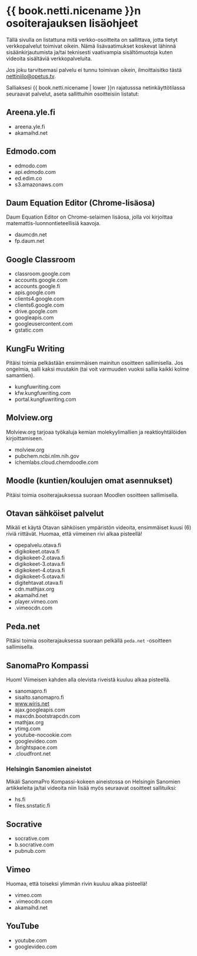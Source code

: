 # {{ book.netti.nicename }}n osoiterajauksen lisäohjeet

Tällä sivulla on listattuna mitä verkko-osoitteita on sallittava, jotta tietyt verkkopalvelut toimivat oikein. Nämä lisävaatimukset koskevat lähinnä sisäänkirjautumista ja/tai teknisesti vaativampia sisältömuotoja kuten videoita sisältäviä verkkopalveluita.

Jos joku tarvitsemasi palvelu ei tunnu toimivan oikein, ilmoittaisitko tästä <a href="mailto:nettiniilo@opetus.tv">nettiniilo@opetus.tv</a>.

Salliaksesi {{ book.netti.nicename | lower }}n rajatusssa netinkäyttötilassa seuraavat palvelut, aseta sallittuihin osoitteisiin listatut:

## Areena.yle.fi

- areena.yle.fi
- akamaihd.net

## Edmodo.com

- edmodo.com
- api.edmodo.com
- ed.edim.co
- s3.amazonaws.com

## Daum Equation Editor (Chrome-lisäosa)

Daum Equation Editor on Chrome-selaimen lisäosa, jolla voi kirjoittaa matemattis-luonnontieteellisiä kaavoja.

- daumcdn.net
- fp.daum.net

## Google Classroom

- classroom.google.com
- accounts.google.com
- accounts.google.fi
- apis.google.com
- clients4.google.com
- clients6.google.com
- drive.google.com
- googleapis.com
- googleusercontent.com
- gstatic.com

## KungFu Writing

Pitäisi toimia pelkästään ensimmäisen mainitun osoitteen sallimisella. Jos ongelmia, salli kaksi muutakin (tai voit varmuuden vuoksi sallia kaikki kolme samantien).

- kungfuwriting.com
- kfw.kungfuwriting.com
- portal.kungfuwriting.com

## Molview.org

Molview.org tarjoaa työkaluja kemian molekyylimallien ja reaktioyhtälöiden kirjoittamiseen.

- molview.org
- pubchem.ncbi.nlm.nih.gov
- ichemlabs.cloud.chemdoodle.com

## Moodle (kuntien/koulujen omat asennukset)

Pitäisi toimia osoiterajauksessa suoraan Moodlen osoitteen sallimisella.

## Otavan sähköiset palvelut

Mikäli et käytä Otavan sähköisen ympäristön videoita, ensimmäiset kuusi (6) riviä riittävät. Huomaa, että viimeinen rivi alkaa pisteellä!

- opepalvelu.otava.fi
- digikokeet.otava.fi
- digikokeet-2.otava.fi
- digikokeet-3.otava.fi
- digikokeet-4.otava.fi
- digikokeet-5.otava.fi
- digitehtavat.otava.fi
- cdn.mathjax.org
- akamaihd.net
- player.vimeo.com
- .vimeocdn.com

## Peda.net

Pitäisi toimia osoiterajauksessa suoraan pelkällä `peda.net` -osoitteen sallimisella.

## SanomaPro Kompassi

Huom! Viimeisen kahden alla olevista riveistä kuuluu alkaa pisteellä.

- sanomapro.fi
- sisalto.sanomapro.fi
- www.wiris.net
- ajax.googleapis.com
- maxcdn.bootstrapcdn.com
- mathjax.org
- ytimg.com
- youtube-nocookie.com
- googlevideo.com
- .brightspace.com
- .cloudfront.net

### Helsingin Sanomien aineistot

Mikäli SanomaPro Kompassi-kokeen aineistossa on Helsingin Sanomien artikkeleita ja/tai videoita niin lisää myös seuraavat osoitteet sallituiksi:

- hs.fi
- files.snstatic.fi


## Socrative

- socrative.com
- b.socrative.com
- pubnub.com

## Vimeo

Huomaa, että toiseksi ylimmän rivin kuuluu alkaa pisteellä!

- vimeo.com
- .vimeocdn.com
- akamaihd.net

## YouTube

- youtube.com
- googlevideo.com